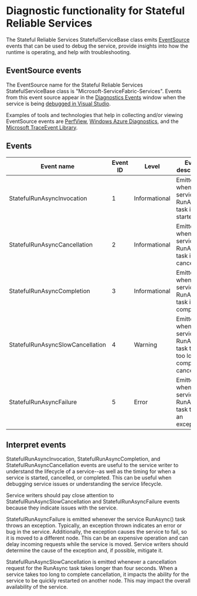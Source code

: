 <properties
   pageTitle="Stateful Reliable Services diagnostics | Windows Azure"
   description="Diagnostic functionality for Stateful Reliable Services"
   services="service-fabric"
   documentationCenter=".net"
   authors="AlanWarwick"
   manager="timlt"
   editor=""/>

<tags
	ms.service="Service-Fabric"
	ms.date="09/03/2015"
	wacn.date=""/>

# Diagnostic functionality for Stateful Reliable Services
The Stateful Reliable Services StatefulServiceBase class emits [EventSource](https://msdn.microsoft.com/zh-cn/library/system.diagnostics.tracing.eventsource.aspx) events that can be used to debug the service, provide insights into how the runtime is operating, and help with troubleshooting.

## EventSource events
The EventSource name for the Stateful Reliable Services StatefulServiceBase class is "Microsoft-ServiceFabric-Services". Events from this event source appear in the
[Diagnostics Events](/documentation/articles/service-fabric-diagnostics-how-to-monitor-and-diagnose-services-locally#view-service-fabric-system-events-in-visual-studio) window when the service is being [debugged in Visual Studio](/documentation/articles/service-fabric-debugging-your-application).

Examples of tools and technologies that help in collecting and/or viewing EventSource events are [PerfView](http://www.microsoft.com/download/details.aspx?id=28567),
[Windows Azure Diagnostics](/documentation/articles/cloud-services-dotnet-diagnostics), and the
[Microsoft TraceEvent Library](http://www.nuget.org/packages/Microsoft.Diagnostics.Tracing.TraceEvent).

## Events

|Event name|Event ID|Level|Event description|
|----------|--------|-----|-----------------|
|StatefulRunAsyncInvocation|1|Informational|Emitted when service RunAsync task is started|
|StatefulRunAsyncCancellation|2|Informational|Emitted when service RunAsync task is cancelled|
|StatefulRunAsyncCompletion|3|Informational|Emitted when service RunAsync task is completed|
|StatefulRunAsyncSlowCancellation|4|Warning|Emitted when service RunAsync task takes too long to complete cancellation|
|StatefulRunAsyncFailure|5|Error|Emitted when service RunAsync task throws an exception|

## Interpret events

StatefulRunAsyncInvocation, StatefulRunAsyncCompletion, and StatefulRunAsyncCancellation events are useful to the service writer to understand the lifecycle of a service--as well as the timing for when a service is started, cancelled, or completed. This can be useful when debugging service issues or understanding the service lifecycle.

Service writers should pay close attention
to StatefulRunAsyncSlowCancellation and StatefulRunAsyncFailure events because they indicate issues with the service.

StatefulRunAsyncFailure is emitted whenever
the service RunAsync() task throws an exception. Typically, an exception thrown indicates an error or bug in the service. Additionally, the exception causes the service to fail, so it is moved to a different node. This can be an expensive operation and can delay incoming requests while the service is moved. Service writers should determine the cause of the exception and, if possible, mitigate it.

StatefulRunAsyncSlowCancellation is emitted whenever a cancellation request for the RunAsync task takes longer than four seconds. When a service takes too long to complete cancellation, it impacts
the ability for the service to be quickly restarted on another node. This may impact the overall availability of the service.
